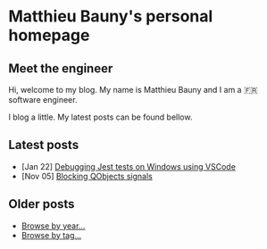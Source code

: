 # Matthieu Bauny's personal homepage

## Meet the engineer

Hi, welcome to my blog.
My name is Matthieu Bauny and I am a :fr: software engineer.


I blog a little. My latest posts can be found bellow.

## Latest posts

- [Jan 22] [Debugging Jest tests on Windows using VSCode](./posts/debugging-jest-tests-on-windows-using-vscode.md)
- [Nov 05] [Blocking QObjects signals](./posts/blocking-qobjects-signals.md)

## Older posts

- [Browse by year...](./posts)
- [Browse by tag...](./tags)
